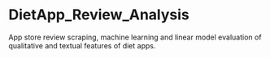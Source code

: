 # DietApp_Review_Analysis
App store review scraping, machine learning and linear model evaluation of qualitative and textual features of diet apps.
